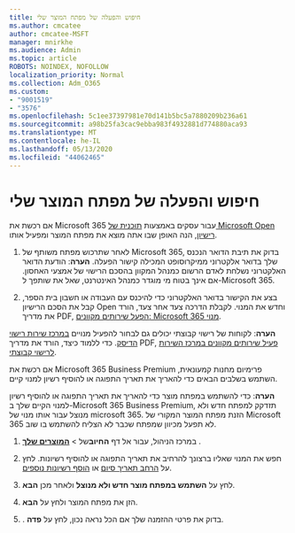 ```yaml
---
title: חיפוש והפעלה של מפתח המוצר שלי
ms.author: cmcatee
author: cmcatee-MSFT
manager: mnirkhe
ms.audience: Admin
ms.topic: article
ROBOTS: NOINDEX, NOFOLLOW
localization_priority: Normal
ms.collection: Adm_O365
ms.custom:
- "9001519"
- "3576"
ms.openlocfilehash: 5c1ee37397981e70d141b5bc5a7880209b236a61
ms.sourcegitcommit: a98b25fa3cac9ebba983f4932881d774880aca93
ms.translationtype: MT
ms.contentlocale: he-IL
ms.lasthandoff: 05/13/2020
ms.locfileid: "44062465"
---
```

# <a name="find-and-activate-my-product-key"></a>חיפוש והפעלה של מפתח המוצר שלי

אם רכשת את Microsoft 365 עבור עסקים באמצעות [תוכנית של Microsoft Open רישיון](https://go.microsoft.com/fwlink/p/?LinkID=613298), הנה האופן שבו אתה מוצא את מפתח המוצר ומפעיל אותו.

1. לאחר שתרכוש מפתח משותף של Microsoft 365, בדוק את תיבת הדואר הנכנס שלך בדואר אלקטרוני ממיקרוסופט המכילה קישור הפעלה.  **הערה**: הודעת הדואר האלקטרוני נשלחת לאדם הרשום כמנהל המקוון בהסכם הרישוי של אמצעי האחסון.  אם אינך בטוח מי מוגדר כמנהל האינטרנט, שאל את שותפך ל-Microsoft 365.

2. בצע את הקישור בדואר האלקטרוני כדי להיכנס עם העבודה או חשבון בית הספר, קבל את הסכם הרישיון Open וחדש את המנוי.  לקבלת הדרכה צעד אחר צעד, הורד את מדריך PDF, [הפעל שירותים מקוונים: Microsoft 365 מנוי](https://go.microsoft.com/fwlink/p/?LinkId=618100). 

**הערה**: לקוחות של רישוי קבוצתי יכולים גם לבחור להפעיל מנויים [במרכז שירות רישוי הדיסק](https://go.microsoft.com/fwlink/p/?LinkID=282016).  כדי ללמוד כיצד, הורד את מדריך PDF, [פעיל שירותים מקוונים במרכז השירות לרישוי קבוצתי](https://go.microsoft.com/fwlink/p/?LinkId=618096).

אם רכשת את Microsoft 365 Business Premium פרימיום מחנות קמעונאית, השתמש בשלבים הבאים כדי להאריך את תאריך התפוגה או להוסיף רשיון למנוי קיים.

**הערה**: כדי להשתמש במפתח מוצר כדי להאריך את תאריך התפוגה או להוסיף רשיון למנוי הקיים שלך ב-Microsoft 365 Business Premium, תזדקק למפתח חדש ולא מנוצל עבור אותו מנוי של microsoft 365.  הזנת מפתח המוצר המקורי של Microsoft 365 לא תפעל מכיוון שמפתח שכבר לא הצליח להשתמש בו שוב.

1. במרכז הניהול, עבור אל דף **החיוב**של  >  **[המוצרים שלך](https://go.microsoft.com/fwlink/p/?linkid=842054)** .

2. חפש את המנוי שאליו ברצונך להרחיב את תאריך התפוגה או להוסיף רשיונות.  לחץ על [הרחב תאריך סיום](https://go.microsoft.com/fwlink/p/?linkid=842054) או [הוסף רשיונות נוספים](https://go.microsoft.com/fwlink/p/?linkid=842054).

3. לחץ על **השתמש במפתח מוצר חדש ולא מנוצל** ולאחר מכן **הבא**.

4. הזן את מפתח המוצר ולחץ על **הבא**.

5. . בדוק את פרטי ההזמנה שלך  אם הכל נראה נכון, לחץ על **פדה**.